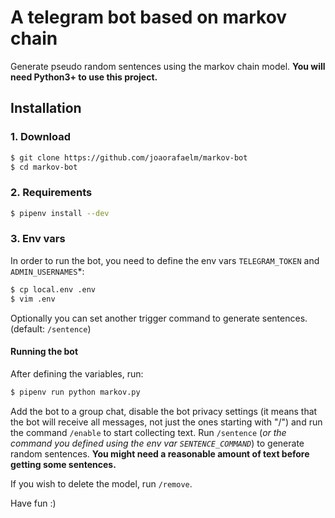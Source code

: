 # A telegram bot based on markov chain

Generate pseudo random sentences using the markov chain model.
**You will need Python3+ to use this project.**

## Installation
### 1. Download
```bash
$ git clone https://github.com/joaorafaelm/markov-bot
$ cd markov-bot
```
### 2. Requirements
```bash
$ pipenv install --dev
```
### 3. Env vars
In order to run the bot, you need to define the env vars `TELEGRAM_TOKEN` and `ADMIN_USERNAMES`*:
```bash
$ cp local.env .env
$ vim .env
```
Optionally you can set another trigger command to generate sentences. (default: `/sentence`)

#### Running the bot
After defining the variables, run:
```bash
$ pipenv run python markov.py
```
Add the bot to a group chat, disable the bot privacy settings (it means that the bot will receive all messages, not just the ones starting with "/") and run the command `/enable` to start collecting text.
Run `/sentence` (*or the command you defined using the env var `SENTENCE_COMMAND`*) to generate random sentences.
**You might need a reasonable amount of text before getting some sentences.**

If you wish to delete the model, run `/remove`.

Have fun :)
